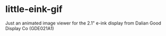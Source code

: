 # little-eink-gif
Just an animated image viewer for the 2.1" e-ink display from Dalian Good Display Co (GDE021A1)
